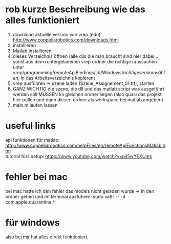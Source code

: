 # rob kurze Beschreibung wie das alles funktioniert

1. download aktuelle version von vrep (edu) http://www.coppeliarobotics.com/downloads.html
2. installieren
3. Matlab installieren
4. dieses Verzeichnis öffnen (alle dlls die man braucht sind hier dabei... sonst aus dem runtergeladenen vrep ordner die richtige raussuchen unter vrep/programming/remoteApiBindings/lib/Windows/$richtige version wählen$, in das Arbeitsverzeichnis kopieren)
5. vrep ausführen -> szene laden (Szene_Assignement_01.ttt), starten
6. GANZ WICHTIG die szene, die dll und das matlab script was ausgeführt werden soll MÜSSEN im gleichen ordner liegen (also quasi das projekt hier pullen und dann diesen ordner als workspace bei matlab angeben)
7. main.m laufen lassen

# useful links
api funktionen für matlab: http://www.coppeliarobotics.com/helpFiles/en/remoteApiFunctionsMatlab.htm  <br>
tutorial fürs setup: https://www.youtube.com/watch?v=piI5wYEXUms

# fehler bei mac
bei mac hatte ich den fehler das models nicht geladen wurde -> in den ordner gehen und im terminal ausführen:
sudo xattr -r -d com.apple.quarantine *

# für windows
also bei mir hat alles direkt funktioniert. 

